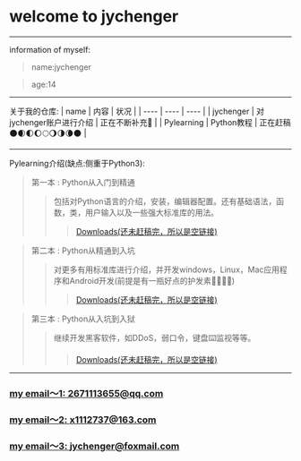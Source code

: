 welcome to jychenger
=================
<!--
**jychenger/jychenger** is a ✨ _special_ ✨ repository because its `README.md` (this file) appears on your GitHub profile.

Here are some ideas to get you started:

- 🔭 I’m currently working on ...
- 🌱 I’m currently learning ...
- 👯 I’m looking to collaborate on ...
- 🤔 I’m looking for help with ...
- Ask me about ...
- 📫 How to reach me: ...
- 😄 Pronouns: ...
- ⚡ Fun fact: ...
-->
***
information of myself:
> name:jychenger 

> age:14

***
关于我的仓库:
|  name | 内容  | 状况 |
|  ----  |  ----  | ---- |
| jychenger  | 对jychenger账户进行介绍 | 正在不断补充👀 |
| Pylearning | Python教程 | 正在赶稿🌑🌒🌓🌔🌕🌖🌗🌘🌑 |

***
Pylearning介绍(缺点:侧重于Python3):
> 第一本 :  Python从入门到精通 
>> 包括对Python语言的介绍，安装，编辑器配置。还有基础语法，函数，类，用户输入以及一些强大标准库的用法。
>>> [Downloads(还未赶稿完，所以是空链接)]()

> 第二本 :  Python从精通到入坑 
>> 对更多有用标准库进行介绍，并开发windows，Linux，Mac应用程序和Android开发(前提是有一瓶好点的护发素🌝🌝🌚🌚) 
>>> [Downloads(还未赶稿完，所以是空链接)]()

> 第三本 : Python从入坑到入狱 
>> 继续开发黑客软件，如DDoS，弱口令，键盘⌨️监视等等。 
>>> [Downloads(还未赶稿完，所以是空链接)]()
***
###  [my email～1: 2671113655@qq.com](2671113655@qq.com)
###  [my email～2: x1112737@163.com](x1112737@163.com)
###  [my email～3: jychenger@foxmail.com](jychenger@foxmail.com)
